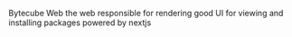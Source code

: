 Bytecube Web the web responsible for rendering good UI for viewing and installing packages powered by nextjs
